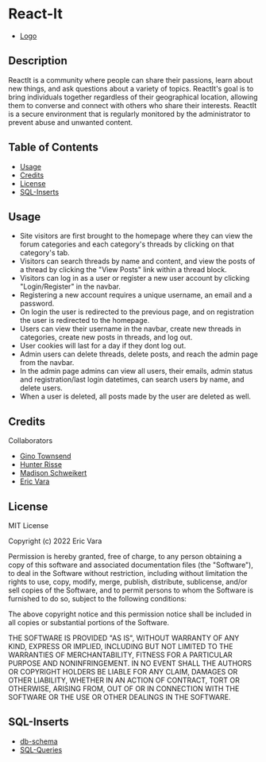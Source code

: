 # React-It
   - [Logo](https://github.com/gtwnsnd20/project-1/blob/c4ee325c3035f6ec1c37e70ee1deabf657353856/frontend/src/components/Assets/Images/chicken.png)

## Description

ReactIt is a community where people can share their passions, learn about new 
things, and ask questions about a variety of topics. ReactIt's goal is to 
bring individuals together regardless of their geographical location, allowing 
them to converse and connect with others who share their interests. ReactIt is 
a secure environment that is regularly monitored by the administrator to 
prevent abuse and unwanted content.

## Table of Contents

   - [Usage](#usage)
   - [Credits](#credits)
   - [License](#license)
   - [SQL-Inserts](#sql-inserts)

## Usage

- Site visitors are first brought to the homepage
    where they can view the forum categories and
    each category's threads by clicking on that category's tab.
- Visitors can search threads by name and content, and view the posts of a thread
    by clicking the "View Posts" link within a thread block.
- Visitors can log in as a user or register a new user account
    by clicking "Login/Register" in the navbar.
- Registering a new account requires a unique username, an email and a password.
- On login the user is redirected to the previous page,
    and on registration the user is redirected to the homepage.
- Users can view their username in the navbar, create new threads in categories,
    create new posts in threads, and log out.
- User cookies will last for a day if they dont log out.
- Admin users can delete threads, delete posts,
    and reach the admin page from the navbar.
- In the admin page admins can view all users, their emails, 
    admin status and registration/last login datetimes,
    can search users by name, and delete users.
- When a user is deleted, all posts made by the user are deleted as well.

## Credits

Collaborators

   - [Gino Townsend](https://github.com/gtwnsnd20)
   - [Hunter Risse](https://github.com/hrisse)
   - [Madison Schweikert](https://github.com/ysabeaus)
   - [Eric Vara](https://github.com/vara78)

## License

MIT License

Copyright (c) 2022 Eric Vara

Permission is hereby granted, free of charge, to any person obtaining a copy
of this software and associated documentation files (the "Software"), to deal
in the Software without restriction, including without limitation the rights
to use, copy, modify, merge, publish, distribute, sublicense, and/or sell
copies of the Software, and to permit persons to whom the Software is
furnished to do so, subject to the following conditions:

The above copyright notice and this permission notice shall be included in all
copies or substantial portions of the Software.

THE SOFTWARE IS PROVIDED "AS IS", WITHOUT WARRANTY OF ANY KIND, EXPRESS OR
IMPLIED, INCLUDING BUT NOT LIMITED TO THE WARRANTIES OF MERCHANTABILITY,
FITNESS FOR A PARTICULAR PURPOSE AND NONINFRINGEMENT. IN NO EVENT SHALL THE
AUTHORS OR COPYRIGHT HOLDERS BE LIABLE FOR ANY CLAIM, DAMAGES OR OTHER
LIABILITY, WHETHER IN AN ACTION OF CONTRACT, TORT OR OTHERWISE, ARISING FROM,
OUT OF OR IN CONNECTION WITH THE SOFTWARE OR THE USE OR OTHER DEALINGS IN THE
SOFTWARE.

## SQL-Inserts

   - [db-schema](https://github.com/gtwnsnd20/project-1/blob/79b80de095c4270b6fcc505c241daee1b565aeef/docs/db-schema.png)
   - [SQL-Queries]("frontend\src\components\Assets\sql-queries.sql")

